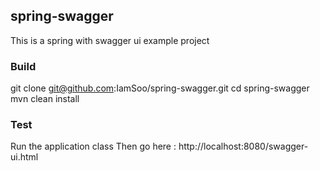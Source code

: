 ## spring-swagger

This is a spring with swagger ui example project

### Build
git clone git@github.com:IamSoo/spring-swagger.git
cd spring-swagger
mvn clean install


### Test
Run the application class
Then go here :
http://localhost:8080/swagger-ui.html  